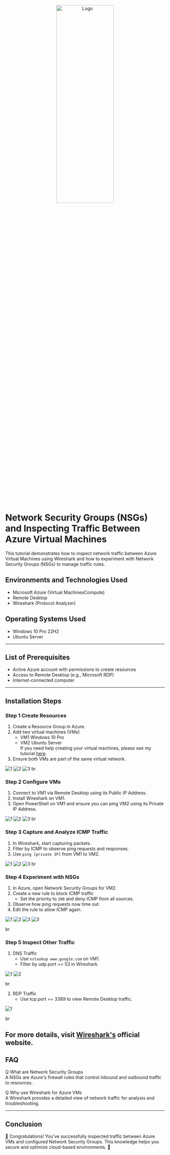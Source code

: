 <p align="center">
  <img src="https://i.imgur.com/FZk3RA3.png" height="40%" width="60%" alt="Logo">
</p>

# Network Security Groups (NSGs) and Inspecting Traffic Between Azure Virtual Machines

This tutorial demonstrates how to inspect network traffic between Azure Virtual Machines using Wireshark and how to experiment with Network Security Groups (NSGs) to manage traffic rules.


## Environments and Technologies Used
- Microsoft Azure (Virtual MachinesCompute)
- Remote Desktop
- Wireshark (Protocol Analyzer)

## Operating Systems Used
- Windows 10 Pro 22H2
- Ubuntu Server

---

## List of Prerequisites
- Active Azure account with permissions to create resources
- Access to Remote Desktop (e.g., Microsoft RDP)
- Internet-connected computer

---

## Installation Steps

### Step 1 Create Resources  
1. Create a Resource Group in Azure.  
2. Add two virtual machines (VMs)  
   - VM1 Windows 10 Pro  
   - VM2 Ubuntu Server  
    If you need help creating your virtual machines, please see my tutorial [here](httpsgithub.comitzemanueljCreating-a-Virtual-Machine-Using-Azure).
3. Ensure both VMs are part of the same virtual network.  

![1](httpsi.imgur.comwGCedqr.png)
![2](httpsi.imgur.comlkEt16g.png)
![3](httpsi.imgur.comICPNVQ5.png)
br

### Step 2 Configure VMs  
1. Connect to VM1 via Remote Desktop using its Public IP Address.  
2. Install Wireshark on VM1.  
3. Open PowerShell on VM1 and ensure you can ping VM2 using its Private IP Address.  

![1](httpsi.imgur.comKC94o4G.png)
![2](httpsi.imgur.comY10I0vY.png)
![3](httpsi.imgur.comjtw35Fi.png)
br

### Step 3 Capture and Analyze ICMP Traffic  
1. In Wireshark, start capturing packets.  
2. Filter by ICMP to observe ping requests and responses.  
3. Use `ping [private IP]` from VM1 to VM2.  

![1](httpsi.imgur.com7jkQWWI.png)
![2](httpsi.imgur.comTio8C4I.png)
![3](httpsi.imgur.comPZ0KKWf.png)
br

### Step 4 Experiment with NSGs  
1. In Azure, open Network Security Groups for VM2.  
2. Create a new rule to block ICMP traffic  
   - Set the priority to `200` and deny ICMP from all sources.  
3. Observe how ping requests now time out.  
4. Edit the rule to allow ICMP again.

![1](httpsi.imgur.comAb9xBb4.png)
![2](httpsi.imgur.comGqpGhhm.png)
![3](httpsi.imgur.comsyZs4pi.png)
![3](httpsi.imgur.comn8rbGvI.png)

br

### Step 5 Inspect Other Traffic  

1. DNS Traffic  
   - Use `nslookup www.google.com` on VM1.  
   - Filter by udp.port == 53 in Wireshark.
     
![1](httpsi.imgur.comK15Gxdd.png)
![2](httpsi.imgur.comQndhqRO.png)

br


2. RDP Traffic  
   - Use tcp.port == 3389 to view Remote Desktop traffic.  

![1](httpsi.imgur.comn30Sd6K.png)

br

For more details, visit [Wireshark's](httpswww.wireshark.org) official website.
---

## FAQ  
Q What are Network Security Groups  
A NSGs are Azure's firewall rules that control inbound and outbound traffic to resources.  

Q Why use Wireshark for Azure VMs  
A Wireshark provides a detailed view of network traffic for analysis and troubleshooting.  

---

## Conclusion  
🎉 Congratulations! You’ve successfully inspected traffic between Azure VMs and configured Network Security Groups. This knowledge helps you secure and optimize cloud-based environments. 🎉
